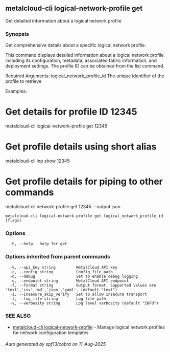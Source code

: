 ## metalcloud-cli logical-network-profile get

Get detailed information about a logical network profile

### Synopsis

Get comprehensive details about a specific logical network profile.

This command displays detailed information about a logical network profile including
its configuration, metadata, associated fabric information, and deployment settings.
The profile ID can be obtained from the list command.

Required Arguments:
  logical_network_profile_id    The unique identifier of the profile to retrieve

Examples:
  # Get details for profile ID 12345
  metalcloud-cli logical-network-profile get 12345

  # Get profile details using short alias
  metalcloud-cli lnp show 12345

  # Get profile details for piping to other commands
  metalcloud-cli network-profile get 12345 --output json

```
metalcloud-cli logical-network-profile get logical_network_profile_id [flags]
```

### Options

```
  -h, --help   help for get
```

### Options inherited from parent commands

```
  -k, --api_key string         MetalCloud API key
  -c, --config string          Config file path
  -d, --debug                  Set to enable debug logging
  -e, --endpoint string        MetalCloud API endpoint
  -f, --format string          Output format. Supported values are 'text','csv','md','json','yaml'. (default "text")
  -i, --insecure_skip_verify   Set to allow insecure transport
  -l, --log_file string        Log file path
  -v, --verbosity string       Log level verbosity (default "INFO")
```

### SEE ALSO

* [metalcloud-cli logical-network-profile](metalcloud-cli_logical-network-profile.md)	 - Manage logical network profiles for network configuration templates

###### Auto generated by spf13/cobra on 11-Aug-2025
